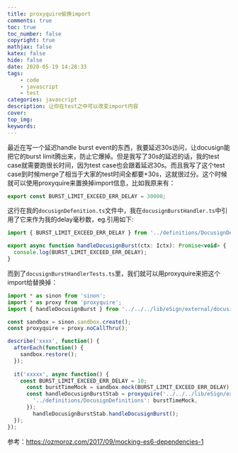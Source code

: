 ```yaml
---
title: proxyquire偷换import
comments: true
toc: true
toc_number: false
copyright: true
mathjax: false
katex: false
hide: false
date: 2020-05-19 14:28:33
tags:
	- code
	- javascript
	- test
categories: javascript
description: 让你在test之中可以改变import内容
cover:
top_img:
keywords:
---
```


最近在写一个延迟handle burst event的东西，我要延迟30s访问，让docusign能把它的burst limit腾出来，防止它爆掉。但是我写了30s的延迟的话，我的test case就需要跑很长时间，因为test case也会跟着延迟30s。而且我写了这个test case到时候merge了相当于大家的test时间全都要+30s，这就很过分。这个时候就可以使用proxyquire来置换掉import信息，比如我原来有：

```js
export const BURST_LIMIT_EXCEED_ERR_DELAY = 30000;
```

这行在我的`docusignDefenition.ts`文件中，我在`docusignBurstHandler.ts`中引用了它来作为我的delay毫秒数，eg.引用如下:

```js
import { BURST_LIMIT_EXCEED_ERR_DELAY } from '../definitions/DocusignDefinitions';

export async function handleDocusignBurst(ctx: Ictx): Promise<void> {
  console.log(BURST_LIMIT_EXCEED_ERR_DELAY);
}

```

而到了`docusignBurstHandlerTests.ts`里，我们就可以用proxyquire来把这个import给替换掉：

```js
import * as sinon from 'sinon';
import * as proxy from 'proxyquire';
import { handleDocusignBurst } from '../../../lib/eSign/external/docusignBurstHandler';

const sandbox = sinon.sandbox.create();
const proxyquire = proxy.noCallThru();

describe('xxxx', function() {
  afterEach(function() {
    sandbox.restore();
  });
  
  it('xxxxx', async function() {
    const BURST_LIMIT_EXCEED_ERR_DELAY = 10;
      const burstTimeMock = sandbox.mock(BURST_LIMIT_EXCEED_ERR_DELAY);
      const handleDocusignBurstStab = proxyquire('../../../lib/eSign/external/docusignBurstHandler', {
        '../definitions/DocusignDefinitions': burstTimeMock,
      });
    	handleDocusignBurstStab.handleDocusignBurst();
  });
});
```

参考：https://ozmoroz.com/2017/09/mocking-es6-dependencies-1